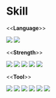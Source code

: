 # Skill

<<**Language**>>

<img src="https://img.shields.io/badge/Python-blue?style=flat&logo=python&logoColor=white"/>
<img src="https://img.shields.io/badge/C++-red?style=flat&logo=c%2B%2B&logoColor=white"/>


<<**Strength**>>

<img src="https://img.shields.io/badge/English-%23009EDB?style=flat&logo=Databricks&logoColor=white"/>
<img src="https://img.shields.io/badge/Chinese-green?style={스타일}&logo=Databricks&logoColor=white"/> 
<img src="https://img.shields.io/badge/일반기계기사-orange?style={스타일}&logo=eslint&logoColor={로고 색깔}"/>
<img src="https://img.shields.io/badge/CSTS-yellow?style=flat&logo=Spark AR&logoColor=skyblue"/>
<img src="https://img.shields.io/badge/ISTQB-black?style=flat&logo=Miro&logoColor=skyblue"/>


<<**Tool**>>

<img src="https://img.shields.io/badge/Visual Studio-purple?style=flat&logo=visualstudio&logoColor=5C2D91"/> <img src="https://img.shields.io/badge/VS Code-lightblue?style=flat&logo=visualstudiocode&logoColor=007ACC"/> <img src="https://img.shields.io/badge/Jupyter-yellow?style=flat&logo=jupyter&logoColor=F37626"/> <img src="https://img.shields.io/badge/Git-red?style=flat&logo=git&logoColor=F05032"/> <img src="https://img.shields.io/badge/GitHub-white?style=flat&logo=github&logoColor=181717"/> <img src="https://img.shields.io/badge/GitLab-yellow?style=flat&logo=gitlab&logoColor=FC6D26"/>

